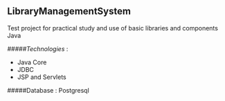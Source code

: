 ## LibraryManagementSystem
  Test project for practical study and use of basic libraries and components Java
  
  *#####Technologies* :
  
  * Java Core
  * JDBC
  * JSP and Servlets
    
  #####Database : Postgresql
